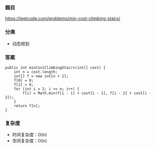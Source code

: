 ### 题目
https://leetcode.com/problems/min-cost-climbing-stairs/

### 分类
* 动态规划

### 答案
```
public int minCostClimbingStairs(int[] cost) {
    int n = cost.length;
    int[] f = new int[n + 1];
    f[0] = 0;
    f[1] = 0;
    for (int i = 2; i <= n; i++) {
        f[i] = Math.min(f[i - 1] + cost[i - 1], f[i - 2] + cost[i - 2]);
    }
    return f[n];
}
```

### 复杂度
* 时间复杂度：O(n)
* 空间复杂度：O(n)
